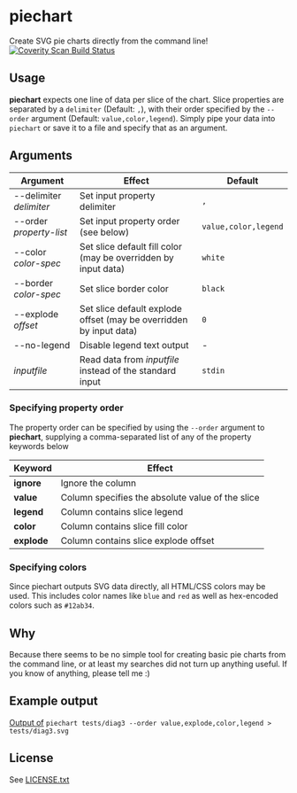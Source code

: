 # piechart
Create SVG pie charts directly from the command line!
[![Coverity Scan Build Status](https://scan.coverity.com/projects/6382/badge.svg)](https://scan.coverity.com/projects/6382)

## Usage
**piechart** expects one line of data per slice of the chart. Slice properties are separated by a `delimiter`
(Default: `,`), with their order specified by the `--order` argument (Default: `value,color,legend`).
Simply pipe your data into `piechart` or save it to a file and specify that as an argument.

## Arguments
Argument                | Effect                                                              | Default
------------------------|---------------------------------------------------------------------|-----------------
--delimiter *delimiter* | Set input property delimiter                                        | `,`
--order *property-list* | Set input property order (see below)                                | `value,color,legend`
--color *color-spec*    | Set slice default fill color (may be overridden by input data)      | `white`
--border *color-spec*   | Set slice border color                                              | `black`
--explode *offset*      | Set slice default explode offset (may be overridden by input data)  | `0`
--no-legend             | Disable legend text output                                          | -
*inputfile*             | Read data from *inputfile* instead of the standard input            | `stdin`

### Specifying property order
The property order can be specified by using the `--order` argument to **piechart**, supplying a comma-separated list
of any of the property keywords below

Keyword       | Effect
--------------|--------------------------------------------------------
**ignore**    | Ignore the column
**value**     | Column specifies the absolute value of the slice
**legend**    | Column contains slice legend
**color**     | Column contains slice fill color
**explode**   | Column contains slice explode offset

### Specifying colors
Since piechart outputs SVG data directly, all HTML/CSS colors may be used. This includes color names like 
`blue` and `red` as well as hex-encoded colors such as `#12ab34`.

## Why
Because there seems to be no simple tool for creating basic pie charts from the command line,
or at least my searches did not turn up anything useful. If you know of anything, please tell me :)

## Example output
[Output of](tests/diag3.svg) `piechart tests/diag3 --order value,explode,color,legend > tests/diag3.svg`

## License
See [LICENSE.txt](LICENSE.txt)
